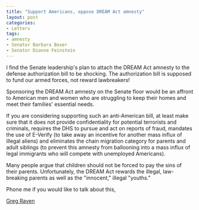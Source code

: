 ```yaml
---
title: "Support Americans, oppose DREAM Act amnesty"
layout: post
categories:
- Letters
tags:
- amnesty
- Senator Barbara Boxer
- Senator Dianne Feinstein
---
```


I find the Senate leadership's plan to attach the DREAM Act amnesty to the defense authorization bill to be shocking. The authorization bill is supposed to fund our armed forces, not reward lawbreakers!  
  
Sponsoring the DREAM Act amnesty on the Senate floor would be an affront to American men and women who are struggling to keep their homes and meet their families' essential needs.

If you are considering supporting such an anti-American bill, at least make sure that it does not provide confidentiality for potential terrorists and criminals, requires the DHS to pursue and act on reports of fraud, mandates the use of E-Verify (to take away an incentive for another mass influx of illegal aliens) and eliminates the chain migration category for parents and adult siblings (to prevent this amnesty from ballooning into a mass influx of legal immigrants who will compete with unemployed Americans).

Many people argue that children should not be forced to pay the sins of their parents. Unfortunately, the DREAM Act rewards the illegal, law-breaking parents as well as the "innocent," illegal "youths."

Phone me if you would like to talk about this,

[Greg Raven](https://www.gregraven.org/)